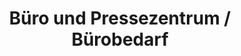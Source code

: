 ---
title: "Büro und Pressezentrum / Bürobedarf"
url: /neunburg-vorm-wald/buero-und-pressezentrum-buerobedarf/
shop: Schreibwaren
---